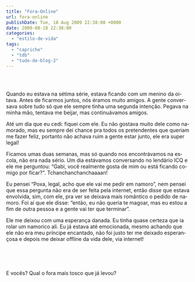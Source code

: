 ```yaml
---
title: "Fora-Online"
url: fora-online
publishDate: Tue, 18 Aug 2009 22:38:00 +0000
date: 2009-08-18 22:38:00
categories: 
  - "estilo-de-vida"
tags: 
  - "capricho"
  - "tdb"
  - "tudo-de-blog-2"
---
```

<a href="http://2.bp.blogspot.com/_BzqI_RDZ6O4/Sost9eQXl5I/AAAAAAAAAlI/gMgUqO6dhhs/s1600-h/tv-fora-do-ar-36549.jpg"><img src="http://2.bp.blogspot.com/_BzqI_RDZ6O4/Sost9eQXl5I/AAAAAAAAAlI/gMgUqO6dhhs/s200/tv-fora-do-ar-36549.jpg" border="0" alt=""></a><br><p><span><span><br></span></span></p><p><span lang="PT-BR">Quando eu estava na sétima série, estava ficando com um menino da oitava. Antes de ficarmos juntos, nós éramos muito amigos. A gente conversava sobre tudo só que ele sempre tinha uma segunda intenção. Pegava na minha mão, tentava me beijar, mas continuávamos amigos.<p></p></span></p>  <p><span lang="PT-BR">Até um dia que eu cedi: fiquei com ele. Eu não gostava muito dele como namorado, mas eu sempre dei chance pra todos os pretendentes que queriam me fazer feliz, portanto não achava ruim a gente estar junto, ele era super legal! <p></p></span></p>  <p><span lang="PT-BR">Ficamos umas duas semanas, mas só quando nos encontrávamos na escola, não era nada sério. Um dia estávamos conversando no lendário ICQ e ele me perguntou: “Gabi, você realmente gosta de mim ou está ficando comigo por ficar?”. Tchanchanchanchaaaan!<p></p></span></p>  <p><span lang="PT-BR">Eu pensei “Poxa, legal, acho que ele vai me pedir em namoro”, nem pensei que essa pergunta não era de ser feita pela internet, então disse que estava envolvida, sim, com ele, pra ver se deixava mais romântico o pedido de namoro. Foi aí que ele disse: “então, eu não queria te magoar, mas eu estou a fim de outra pessoa e a gente vai ter que terminar”. <p></p></span></p>  <p><span lang="PT-BR">Ele me deixou com uma esperança danada. Eu tinha quase certeza que ia rolar um namorico ali. Eu já estava até emocionada, mesmo achando que ele não era meu príncipe encantado, não foi justo ter me deixado esperançosa e depois me deixar offline da vida dele, via internet!</span></p><p><span><span><br></span></span></p><p><span><span><span><br></span></span></span></p>  <p><span lang="PT-BR"><p><span> </span></p></span></p>  <p><span lang="PT-BR"><p><span> </span></p></span></p>  <p><span lang="PT-BR"><span>E vocês? Qual o fora mais tosco que já levou?</span><p></p></span></p>
